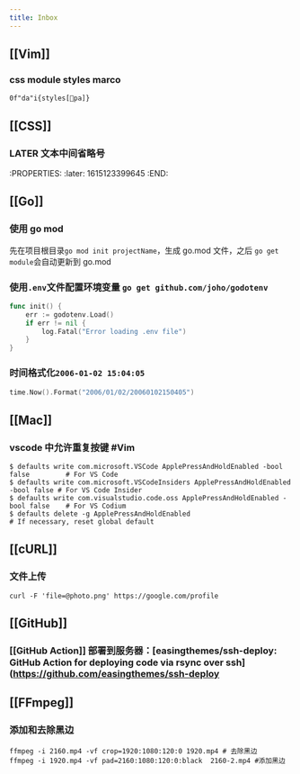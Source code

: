```yaml
---
title: Inbox
---
```


## [[Vim]]
### css module styles marco
`0f"da"i{styles[pa]}`
## [[CSS]]
### LATER 文本中间省略号
:PROPERTIES:
:later: 1615123399645
:END:
## [[Go]]
### 使用 go mod
先在项目根目录`go mod init projectName`，生成 go.mod 文件，之后 `go get module`会自动更新到 go.mod
### 使用`.env`文件配置环境变量 `go get github.com/joho/godotenv`
```go
func init() {
	err := godotenv.Load()
	if err != nil {
		log.Fatal("Error loading .env file")
	}
}
```
### 时间格式化`2006-01-02 15:04:05`
```go
time.Now().Format("2006/01/02/20060102150405")
```
## [[Mac]]
### vscode 中允许重复按键 #Vim
```shell
$ defaults write com.microsoft.VSCode ApplePressAndHoldEnabled -bool false         # For VS Code
$ defaults write com.microsoft.VSCodeInsiders ApplePressAndHoldEnabled -bool false # For VS Code Insider
$ defaults write com.visualstudio.code.oss ApplePressAndHoldEnabled -bool false    # For VS Codium
$ defaults delete -g ApplePressAndHoldEnabled                                      # If necessary, reset global default
```
## [[cURL]]
### 文件上传
```shell
curl -F 'file=@photo.png' https://google.com/profile
```
## [[GitHub]]
### [[GitHub Action]] 部署到服务器：[easingthemes/ssh-deploy: GitHub Action for deploying code via rsync over ssh](https://github.com/easingthemes/ssh-deploy
## [[FFmpeg]]
### 添加和去除黑边
```shell
ffmpeg -i 2160.mp4 -vf crop=1920:1080:120:0 1920.mp4 # 去除黑边
ffmpeg -i 1920.mp4 -vf pad=2160:1080:120:0:black  2160-2.mp4 #添加黑边
```
